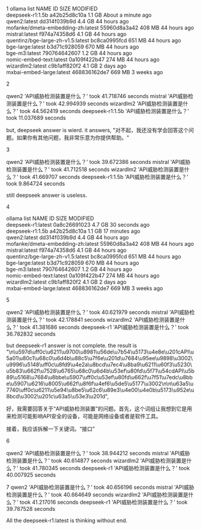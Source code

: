 1 ollama list
NAME                                 ID              SIZE      MODIFIED           
deepseek-r1:1.5b                     a42b25d8c10a    1.1 GB    About a minute ago    
qwen2:latest                         dd314f039b9d    4.4 GB    44 hours ago          
mofanke/dmeta-embedding-zh:latest    55960d8a3a42    408 MB    44 hours ago          
mistral:latest                       f974a74358d6    4.1 GB    44 hours ago          
quentinz/bge-large-zh-v1.5:latest    bc8ca0995fcd    651 MB    44 hours ago          
bge-large:latest                     b3d71c928059    670 MB    44 hours ago          
bge-m3:latest                        790764642607    1.2 GB    44 hours ago          
nomic-embed-text:latest              0a109f422b47    274 MB    44 hours ago          
wizardlm2:latest                     c9b1aff820f2    4.1 GB    2 days ago            
mxbai-embed-large:latest             468836162de7    669 MB    3 weeks ago 

2 

qwen2 'API威胁检测装置是什么？' took 41.718746 seconds
mistral 'API威胁检测装置是什么？' took 42.994939 seconds
wizardlm2 'API威胁检测装置是什么？' took 44.562419 seconds
deepseek-r1:1.5b 'API威胁检测装置是什么？' took 11.037689 seconds

but, deepseek answer is wierd. it answers, "对不起，我还没有学会回答这个问题。如果你有其他问题，我非常乐意为你提供帮助。"

3

qwen2 'API威胁检测装置是什么？' took 39.672386 seconds
mistral 'API威胁检测装置是什么？' took 41.712518 seconds
wizardlm2 'API威胁检测装置是什么？' took 41.669707 seconds
deepseek-r1:1.5b 'API威胁检测装置是什么？' took 9.864724 seconds

still deepseek answer is useless.

4

 ollama list
NAME                                 ID              SIZE      MODIFIED       
deepseek-r1:latest                   0a8c26691023    4.7 GB    30 seconds ago    
deepseek-r1:1.5b                     a42b25d8c10a    1.1 GB    17 minutes ago    
qwen2:latest                         dd314f039b9d    4.4 GB    44 hours ago      
mofanke/dmeta-embedding-zh:latest    55960d8a3a42    408 MB    44 hours ago      
mistral:latest                       f974a74358d6    4.1 GB    44 hours ago      
quentinz/bge-large-zh-v1.5:latest    bc8ca0995fcd    651 MB    44 hours ago      
bge-large:latest                     b3d71c928059    670 MB    44 hours ago      
bge-m3:latest                        790764642607    1.2 GB    44 hours ago      
nomic-embed-text:latest              0a109f422b47    274 MB    44 hours ago      
wizardlm2:latest                     c9b1aff820f2    4.1 GB    2 days ago        
mxbai-embed-large:latest             468836162de7    669 MB    3 weeks ago

5

qwen2 'API威胁检测装置是什么？' took 40.621979 seconds
mistral 'API威胁检测装置是什么？' took 42.178841 seconds
wizardlm2 'API威胁检测装置是什么？' took 41.381686 seconds
deepseek-r1 'API威胁检测装置是什么？' took 36.782832 seconds

but deepseek-r1 answer is not complete.
the result is 
"<think>\n\u597d\uff0c\u6211\u9700\u8981\u56de\u7b54\u5173\u4e8e\u201cAPI\u5a01\u80c1\u68c0\u6d4b\u88c5\u7f6e\u201d\u7684\u95ee\u9898\u3002\u9996\u5148\uff0c\u8fd9\u4e2a\u8bcd\u7ec4\u8ba9\u6211\u60f3\u5230\u5b83\u662f\u7528\u6765\u68c0\u6d4b\u53ef\u80fd\u5f71\u54cdAPI\u5b89\u5168\u7684\u8bbe\u5907\uff0c\u53ef\u80fd\u662f\u7f51\u7edc\u8bbe\u5907\u6216\u8005\u662f\u8f6f\u4ef6\u5de5\u5177\u3002\n\n\u63a5\u7740\uff0c\u6211\u5e94\u8be5\u62c6\u89e3\u4e00\u4e0b\u5173\u952e\u8bcd\u3002\u201c\u63a5\u53e3\u201d",

好，我需要回答关于“API威胁检测装置”的问题。首先，这个词组让我想到它是用来检测可能影响API安全的设备，可能是网络设备或者是软件工具。

接着，我应该拆解一下关键词。“接口”

6

qwen2 'API威胁检测装置是什么？' took 38.944212 seconds
mistral 'API威胁检测装置是什么？' took 40.614877 seconds
wizardlm2 'API威胁检测装置是什么？' took 41.780345 seconds
deepseek-r1 'API威胁检测装置是什么？' took 40.007925 seconds

7
qwen2 'API威胁检测装置是什么？' took 40.656196 seconds
mistral 'API威胁检测装置是什么？' took 40.664649 seconds
wizardlm2 'API威胁检测装置是什么？' took 41.217016 seconds
deepseek-r1 'API威胁检测装置是什么？' took 39.787528 seconds

All the deepseek-r1:latest is thinking without </think> end.



